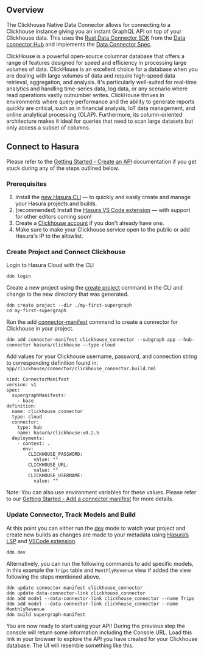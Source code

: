 ## Overview

The Clickhouse Native Data Connector allows for connecting to a Clickhouse instance giving you an instant GraphQL API on top of your Clickhouse data.
This uses the [Rust Data Connector SDK](https://github.com/hasura/ndc-hub#rusk-sdk) from the [Data connector Hub](https://github.com/hasura/ndc-hub) and implements the [Data Connector Spec](https://github.com/hasura/ndc-spec).

ClickHouse is a powerful open-source columnar database that offers a range of features designed for speed and efficiency in processing large volumes of data. ClickHouse is an excellent choice for a database when you are dealing with large volumes of data and require high-speed data retrieval, aggregation, and analysis. It's particularly well-suited for real-time analytics and handling time-series data, log data, or any scenario where read operations vastly outnumber writes. ClickHouse thrives in environments where query performance and the ability to generate reports quickly are critical, such as in financial analysis, IoT data management, and online analytical processing (OLAP). Furthermore, its column-oriented architecture makes it ideal for queries that need to scan large datasets but only access a subset of columns. 

## Connect to Hasura

Please refer to the [Getting Started - Create an API](https://hasura.io/docs/3.0/getting-started/create-a-project) documentation if you get stuck during any of the steps outlined below.

### Prerequisites
1. Install the [new Hasura CLI](https://hasura.io/docs/3.0/cli/installation) — to quickly and easily create and manage your Hasura projects and builds.
2. (recommended) Install the [Hasura VS Code extension](https://marketplace.visualstudio.com/items?itemName=HasuraHQ.hasura) — with support for other editors coming soon!
3. Create a [Clickhouse account](https://clickhouse.cloud/signUp?loc=nav-get-started) if you don't already have one.
4. Make sure to make your Clickhouse service open to the public or add Hasura's IP to the allowlist.

### Create Project and Connect Clickhouse

Login to Hasura Cloud with the CLI

```
ddn login
```

Create a new project using the [create project](https://hasura.io/docs/3.0/cli/commands/create-project/) command in the CLI and change to the new directory that was generated.

```
ddn create project --dir ./my-first-supergraph
cd my-first-supergraph
```

Run the add [connector-manifest](https://hasura.io/docs/3.0/cli/commands/add-connector-manifest/) command to create a connector for Clickhouse in your project. 

```
ddn add connector-manifest clickhouse_connector --subgraph app --hub-connector hasura/clickhouse --type cloud
```

Add values for your Clickhouse username, password, and connection string to corresponding definition found in: `app/clickhouse/connector/clickhouse_connector.build.hml`

```
kind: ConnectorManifest
version: v1
spec:
  supergraphManifests:
    - base
definition:
  name: clickhouse_connector
  type: cloud
  connector:
    type: hub
    name: hasura/clickhouse:v0.2.5
  deployments:
    - context: .
      env:
        CLICKHOUSE_PASSWORD:
          value: ""
        CLICKHOUSE_URL:
          value: ""
        CLICKHOUSE_USERNAME:
          value: ""
```

Note: You can also use environment variables for these values. Please refer to our [Getting Started - Add a connector manifest](https://hasura.io/docs/3.0/cli/commands/add-connector-manifest/) for more details.

### Update Connector, Track Models and Build

At this point you can either run the [dev](https://hasura.io/docs/3.0/cli/commands/dev/) mode to watch your project and create new builds as changes are made to your metadata using [Hasura’s LSP](https://hasura.io/docs/3.0/glossary/#lsp-language-server-protocol) and [VSCode extension](https://marketplace.visualstudio.com/items?itemName=HasuraHQ.hasura).

```
ddn dev
```

Alternatively, you can run the following commands to add specific models, in this example the `Trips` table and `MonthlyRevenue` view if added the view following the steps mentioned above.
```
ddn update connector-manifest clickhouse_connector
ddn update data-connector-link clickhouse_connector
ddn add model --data-connector-link clickhouse_connector --name Trips
ddn add model --data-connector-link clickhouse_connector --name MonthlyRevenue
ddn build supergraph-manifest
```

You are now ready to start using your API! During the previous step the console will return some information including the Console URL. Load this link in your browser to explore the API you have created for your Clickhouse database. The UI will resemble something like this.